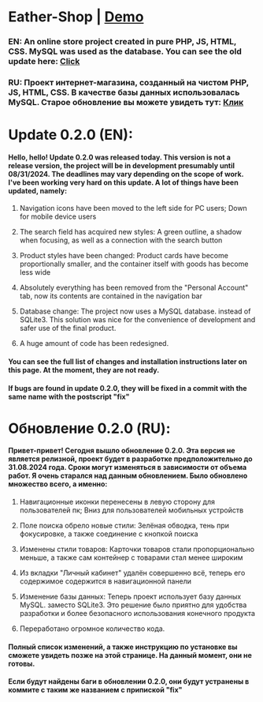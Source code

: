 # Eather-Shop | [Demo](http://185.117.152.16/index.php)
### EN: An online store project created in pure PHP, JS, HTML, CSS. MySQL was used as the database. You can see the old update here: [Click](https://github.com/LuckyDevv/Eather-Shop/blob/main/Update_0_1_2.md) 

### RU: Проект интернет-магазина, созданный на чистом PHP, JS, HTML, CSS. В качестве базы данных использовалась MySQL. Старое обновление вы можете увидеть тут: [Клик](https://github.com/LuckyDevv/Eather-Shop/blob/main/Update_0_1_2.md)

# Update 0.2.0 (EN):
#### Hello, hello! Update 0.2.0 was released today. This version is not a release version, the project will be in development presumably until 08/31/2024. The deadlines may vary depending on the scope of work. I've been working very hard on this update. A lot of things have been updated, namely:

1. Navigation icons have been moved to the left side for PC users; Down for mobile device users

2. The search field has acquired new styles: A green outline, a shadow when focusing, as well as a connection with the search button

3. Product styles have been changed: Product cards have become proportionally smaller, and the container itself with goods has become less wide

4. Absolutely everything has been removed from the "Personal Account" tab, now its contents are contained in the navigation bar

5. Database change: The project now uses a MySQL database. instead of SQLite3. This solution was nice for the convenience of development and safer use of the final product.

6. A huge amount of code has been redesigned.

#### You can see the full list of changes and installation instructions later on this page. At the moment, they are not ready.

#### If bugs are found in update 0.2.0, they will be fixed in a commit with the same name with the postscript "fix"

# Обновление 0.2.0 (RU):
#### Привет-привет! Сегодня вышло обновление 0.2.0. Эта версия не является релизной, проект будет в разработке предположительно до 31.08.2024 года. Сроки могут изменяться в зависимости от объема работ. Я очень старался над данным обновлением. Было обновлено множество всего, а именно:

1. Навигационные иконки перенесены в левую сторону для пользователей пк; Вниз для пользователей мобильных устройств

2. Поле поиска обрело новые стили: Зелёная обводка, тень при фокусировке, а также соединение с кнопкой поиска

3. Изменены стили товаров: Карточки товаров стали пропорционально меньше, а также сам контейнер с товарами стал менее широким

4. Из вкладки "Личный кабинет" удалён совершенно всё, теперь его содержимое содержится в навигационной панели

5. Изменение базы данных: Теперь проект использует базу данных MySQL. заместо SQLite3. Это решение было приятно для удобства разработки и более безопасного использования конечного продукта

6. Переработано огромное количество кода.

#### Полный список изменений, а также инструкцию по установке вы сможете увидеть позже на этой странице. На данный момент, они не готовы.

#### Если будут найдены баги в обновлении 0.2.0, они будут устранены в коммите с таким же названием с припиской "fix"
